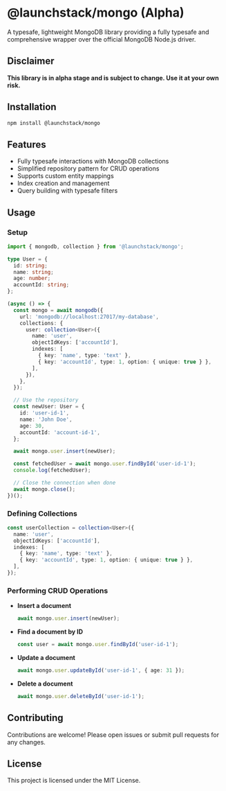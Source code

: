 # @launchstack/mongo (Alpha)

A typesafe, lightweight MongoDB library providing a fully typesafe and comprehensive wrapper over the official MongoDB Node.js driver.

## Disclaimer

**This library is in alpha stage and is subject to change. Use it at your own risk.**

## Installation

```bash
npm install @launchstack/mongo
```

## Features

- Fully typesafe interactions with MongoDB collections
- Simplified repository pattern for CRUD operations
- Supports custom entity mappings
- Index creation and management
- Query building with typesafe filters

## Usage

### Setup

```typescript
import { mongodb, collection } from '@launchstack/mongo';

type User = {
  id: string;
  name: string;
  age: number;
  accountId: string;
};

(async () => {
  const mongo = await mongodb({
    url: 'mongodb://localhost:27017/my-database',
    collections: {
      user: collection<User>({
        name: 'user',
        objectIdKeys: ['accountId'],
        indexes: [
          { key: 'name', type: 'text' },
          { key: 'accountId', type: 1, option: { unique: true } },
        ],
      }),
    },
  });

  // Use the repository
  const newUser: User = {
    id: 'user-id-1',
    name: 'John Doe',
    age: 30,
    accountId: 'account-id-1',
  };

  await mongo.user.insert(newUser);

  const fetchedUser = await mongo.user.findById('user-id-1');
  console.log(fetchedUser);

  // Close the connection when done
  await mongo.close();
})();
```

### Defining Collections

```typescript
const userCollection = collection<User>({
  name: 'user',
  objectIdKeys: ['accountId'],
  indexes: [
    { key: 'name', type: 'text' },
    { key: 'accountId', type: 1, option: { unique: true } },
  ],
});
```

### Performing CRUD Operations

- **Insert a document**

  ```typescript
  await mongo.user.insert(newUser);
  ```

- **Find a document by ID**

  ```typescript
  const user = await mongo.user.findById('user-id-1');
  ```

- **Update a document**

  ```typescript
  await mongo.user.updateById('user-id-1', { age: 31 });
  ```

- **Delete a document**

  ```typescript
  await mongo.user.deleteById('user-id-1');
  ```

## Contributing

Contributions are welcome! Please open issues or submit pull requests for any changes.

## License

This project is licensed under the MIT License.